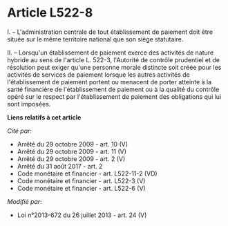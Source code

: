 # Article L522-8

I. – L'administration centrale de tout établissement de paiement doit être située sur le même territoire national que son
siège statutaire.

II. – Lorsqu'un établissement de paiement exerce des activités de nature hybride au sens de l'article L. 522-3, l'Autorité de
contrôle prudentiel et de résolution peut exiger qu'une personne morale distincte soit créée pour les activités de services
de paiement lorsque les autres activités de l'établissement de paiement portent ou menacent de porter atteinte à la santé
financière de l'établissement de paiement ou à la qualité du contrôle opéré sur le respect par l'établissement de paiement
des obligations qui lui sont imposées.

**Liens relatifs à cet article**

_Cité par_:

  - Arrêté du 29 octobre 2009 - art. 10 (V)
  - Arrêté du 29 octobre 2009 - art. 11 (V)
  - Arrêté du 29 octobre 2009 - art. 2 (V)
  - Arrêté du 31 août 2017 - art. 2
  - Code monétaire et financier - art. L522-11-2 (VD)
  - Code monétaire et financier - art. L522-3 (V)
  - Code monétaire et financier - art. L522-6 (V)

_Modifié par_:

  - Loi n°2013-672 du 26 juillet 2013 - art. 24 (V)
